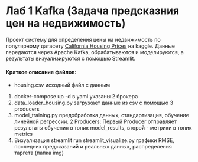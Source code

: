 # Лаб 1 Kafka (Задача предсказния цен на недвижимость)

Проект систему для определения цены на недвижимость по популярному датасету [California Housing Prices](https://www.kaggle.com/datasets/camnugent/california-housing-prices) на kaggle.
Данные передаются через Apache Kafka, обрабатываются и моделируются, а результаты визуализируются с помощью Streamlit.  



#### Краткое описание файлов:
 - housing.csv исходный файл с данным
   
 1. docker-compose up -d
     в yaml указаны 2 брокера
 3. data_loader_housing.py 
      загружает данные из csv с помощью 3 producers
 4. model_training.py
     предобработка данных, стандартизация, обучение линейной регрессии. 2 Producers: Первый Producer отправляет результаты обучения в топик model_results, второй - метрики в топик metrics 
 7. Визуализация streamlit run streamlit_visualize.py
    графики RMSE, последних предсказаний и реальных данных, распределения таргета (папка img)

